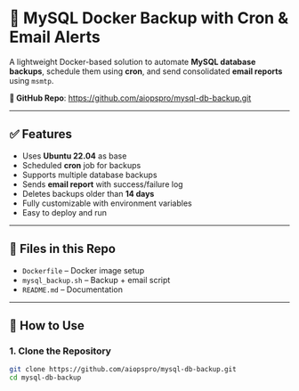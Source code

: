 # 🐳 MySQL Docker Backup with Cron & Email Alerts

A lightweight Docker-based solution to automate **MySQL database backups**, schedule them using **cron**, and send consolidated **email reports** using `msmtp`.

**🔗 GitHub Repo**: https://github.com/aiopspro/mysql-db-backup.git

---

## ✅ Features

- Uses **Ubuntu 22.04** as base
- Scheduled **cron** job for backups
- Supports multiple database backups
- Sends **email report** with success/failure log
- Deletes backups older than **14 days**
- Fully customizable with environment variables
- Easy to deploy and run

---

## 📂 Files in this Repo

- `Dockerfile` – Docker image setup
- `mysql_backup.sh` – Backup + email script
- `README.md` – Documentation

---

## 🚀 How to Use

### 1. Clone the Repository

```bash
git clone https://github.com/aiopspro/mysql-db-backup.git
cd mysql-db-backup
